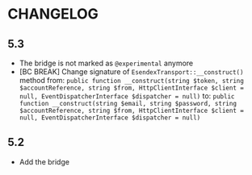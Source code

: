 CHANGELOG
=========

5.3
---

 * The bridge is not marked as `@experimental` anymore
 * [BC BREAK] Change signature of `EsendexTransport::__construct()` method from:
   `public function __construct(string $token, string $accountReference, string $from, HttpClientInterface $client = null, EventDispatcherInterface $dispatcher = null)`
   to:
   `public function __construct(string $email, string $password, string $accountReference, string $from, HttpClientInterface $client = null, EventDispatcherInterface $dispatcher = null)`

5.2
---

 * Add the bridge
